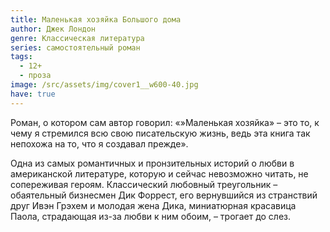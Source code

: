 ```yaml
---
title: Маленькая хозяйка Большого дома
author: Джек Лондон
genre: Классическая литература
series: самостоятельный роман
tags:
  - 12+
  - проза
image: /src/assets/img/cover1__w600-40.jpg
have: true
---
```

Роман, о котором сам автор говорил: «»Маленькая хозяйка» – это то, к чему я стремился всю свою писательскую жизнь, ведь эта книга так непохожа на то, что я создавал прежде».

Одна из самых романтичных и пронзительных историй о любви в американской литературе, которую и сейчас невозможно читать, не сопереживая героям. Классический любовный треугольник – обаятельный бизнесмен Дик Форрест, его вернувшийся из странствий друг Ивэн Грэхем и молодая жена Дика, миниатюрная красавица Паола, страдающая из-за любви к ним обоим, – трогает до слез.
